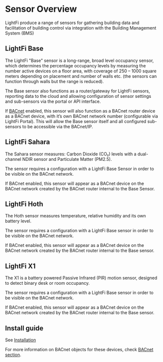 # Sensor Overview

LightFi produce a range of sensors for gathering building data and facilitation of building control via integration with the Building Management System (BMS)

## LightFi Base

The LightFi "Base" sensor is a long-range, broad level occupancy sensor, which determines the percentage occupancy levels by measuring the number active devices on a floor area, with coverage of 250 – 1000 square meters depending on placement and number of walls etc. (the sensors can function through walls but the range is reduced).

The Base sensor also functions as a router/gateway for LightFi sensors, reporting data to the cloud and allowing configuration of sensor settings and sub-sensors via the portal or API interface.

If [BACnet](BACnet.md) enabled, this sensor will also function as a BACnet router device as a BACnet device, with it’s own BACnet network number (configurable via LightFi Portal). This will allow the Base sensor itself and all configured sub-sensors to be accessible via the BACnet/IP. 

## LightFi Sahara

The Sahara sensor measures: Carbon Dioxide (CO₂) levels with a dual-channel NDIR sensor and Particulate Matter (PM2.5).

The sensor requires a configuration with a LightFi Base Sensor in order to be visible on the BACnet network.

If BACnet enabled, this sensor will appear as a BACnet device on the BACnet network created by the BACnet router internal to the Base Sensor.

## LightFi Hoth

The Hoth sensor measures temperature, relative humidity and its own battery level.

The sensor requires a configuration with a LightFi Base sensor in order to be visible on the BACnet network.

If BACnet enabled, this sensor will appear as a BACnet device on the BACnet network created by the BACnet router internal to the Base sensor.

## LightFi X1

The X1 is a battery powered Passive Infrared (PIR) motion sensor, designed to detect binary desk or room occupancy. 

The sensor requires a configuration with a LightFi Base sensor in order to be visible on the BACnet network.

If BACnet enabled, this sensor will appear as a BACnet device on the BACnet network created by the BACnet router internal to the Base sensor.


## Install guide

See [Installation](./01_install.md)

For more information on BACnet objects for these devices, check [BACnet section](./BACnet.md).
